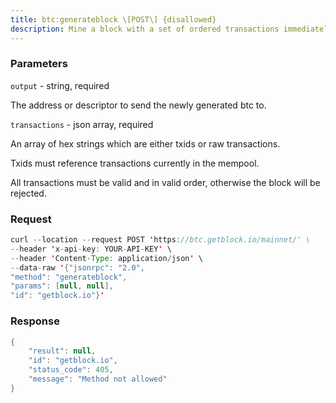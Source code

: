 ```yaml
---
title: btc:generateblock \[POST\] {disallowed}
description: Mine a block with a set of ordered transactions immediately to aspecified address or descriptor (before the RPC call returns)
---
```


### Parameters


`output` - string, required

The address or descriptor to send the newly generated btc to.

`transactions` - json array, required

An array of hex strings which are either txids or raw transactions.

Txids must reference transactions currently in the mempool.

All transactions must be valid and in valid order, otherwise the block
will be rejected.

### Request

``` java
curl --location --request POST 'https://btc.getblock.io/mainnet/' \
--header 'x-api-key: YOUR-API-KEY' \
--header 'Content-Type: application/json' \
--data-raw '{"jsonrpc": "2.0",
"method": "generateblock",
"params": [null, null],
"id": "getblock.io"}'
```

###  Response

``` java
{
    "result": null,
    "id": "getblock.io",
    "status_code": 405,
    "message": "Method not allowed"
}
```


